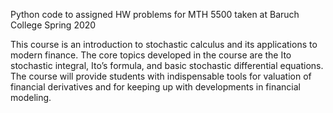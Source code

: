 Python code to assigned HW problems for MTH 5500 taken at Baruch College Spring 2020

This course is an introduction to stochastic calculus and its applications to modern finance. The core topics developed in the course are the Ito stochastic integral, Ito’s formula, and basic stochastic differential equations. The course will provide students with indispensable tools for valuation of financial derivatives and for keeping up with developments in financial modeling.


